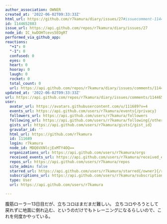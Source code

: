 ```yaml
---
author_association: OWNER
created_at: '2022-06-02T09:33:33Z'
html_url: https://github.com/r7kamura/diary/issues/27#issuecomment-1144652883
id: 1144652883
issue_url: https://api.github.com/repos/r7kamura/diary/issues/27
node_id: IC_kwDOHTcevs5EOgRT
performed_via_github_app: 
reactions:
  "+1": 0
  "-1": 0
  confused: 0
  eyes: 0
  heart: 0
  hooray: 0
  laugh: 0
  rocket: 0
  total_count: 0
  url: https://api.github.com/repos/r7kamura/diary/issues/comments/1144652883/reactions
updated_at: '2022-06-02T09:33:33Z'
url: https://api.github.com/repos/r7kamura/diary/issues/comments/1144652883
user:
  avatar_url: https://avatars.githubusercontent.com/u/111689?v=4
  events_url: https://api.github.com/users/r7kamura/events{/privacy}
  followers_url: https://api.github.com/users/r7kamura/followers
  following_url: https://api.github.com/users/r7kamura/following{/other_user}
  gists_url: https://api.github.com/users/r7kamura/gists{/gist_id}
  gravatar_id: ''
  html_url: https://github.com/r7kamura
  id: 111689
  login: r7kamura
  node_id: MDQ6VXNlcjExMTY4OQ==
  organizations_url: https://api.github.com/users/r7kamura/orgs
  received_events_url: https://api.github.com/users/r7kamura/received_events
  repos_url: https://api.github.com/users/r7kamura/repos
  site_admin: false
  starred_url: https://api.github.com/users/r7kamura/starred{/owner}{/repo}
  subscriptions_url: https://api.github.com/users/r7kamura/subscriptions
  type: User
  url: https://api.github.com/users/r7kamura

---
```

腹筋ローラー13日目だが、立ちコロはまだまだ難しい。
立ちコロやろうとして戻れずに地面に倒れ込む、というのだけでもトレーニングになるらしいので、これを何度かやっている。